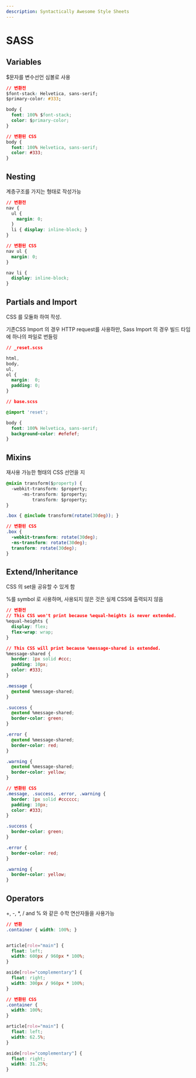 ```yaml
---
description: Syntactically Awesome Style Sheets
---
```


# SASS

## Variables

$문자를 변수선언 심볼로 사용

```css
// 변환전
$font-stack: Helvetica, sans-serif;
$primary-color: #333;

body {
  font: 100% $font-stack;
  color: $primary-color;
}
```

```css
// 변환된 CSS
body {
  font: 100% Helvetica, sans-serif;
  color: #333;
}
```

## Nesting

계층구조를 가지는 형태로 작성가능

```css
// 변환전
nav {
  ul {
    margin: 0;
  }
  li { display: inline-block; }
}
```

```css
// 변환된 CSS
nav ul {
  margin: 0;
}

nav li {
  display: inline-block;
}
```

## Partials and Import

CSS 를 모듈화 하여 작성.

기존CSS Import 의 경우 HTTP request를 사용하만, Sass Import 의 경우 빌드 타임에 하나의 파일로 번들링

```css
// _reset.scss

html,
body,
ul,
ol {
  margin:  0;
  padding: 0;
}
```

```css
// base.scss

@import 'reset';

body {
  font: 100% Helvetica, sans-serif;
  background-color: #efefef;
}
```

## Mixins

재사용 가능한 형태의 CSS 선언을 지

```css
@mixin transform($property) {
  -webkit-transform: $property;
      -ms-transform: $property;
          transform: $property;
}

.box { @include transform(rotate(30deg)); }
```

```css
// 변환된 CSS
.box {
  -webkit-transform: rotate(30deg);
  -ms-transform: rotate(30deg);
  transform: rotate(30deg);
}
```

## Extend/Inheritance

CSS 의 set을 공유할 수 있게 함

%를 symbol 로 사용하며, 사용되지 않은 것은 실제 CSS에 출력되지 않음

```css
// 변환전
// This CSS won't print because %equal-heights is never extended.
%equal-heights {
  display: flex;
  flex-wrap: wrap;
}

// This CSS will print because %message-shared is extended.
%message-shared {
  border: 1px solid #ccc;
  padding: 10px;
  color: #333;
}

.message {
  @extend %message-shared;
}

.success {
  @extend %message-shared;
  border-color: green;
}

.error {
  @extend %message-shared;
  border-color: red;
}

.warning {
  @extend %message-shared;
  border-color: yellow;
}
```

```css
// 변환된 CSS
.message, .success, .error, .warning {
  border: 1px solid #cccccc;
  padding: 10px;
  color: #333;
}

.success {
  border-color: green;
}

.error {
  border-color: red;
}

.warning {
  border-color: yellow;
}
```

## Operators

+, -, \*, / and % 와 같은 수학 연산자들을 사용가능

```css
// 변환
.container { width: 100%; }


article[role="main"] {
  float: left;
  width: 600px / 960px * 100%;
}

aside[role="complementary"] {
  float: right;
  width: 300px / 960px * 100%;
}
```

```css
// 변환된 CSS
.container {
  width: 100%;
}

article[role="main"] {
  float: left;
  width: 62.5%;
}

aside[role="complementary"] {
  float: right;
  width: 31.25%;
}
```

